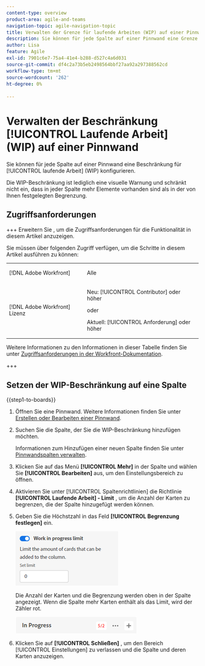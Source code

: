 ```yaml
---
content-type: overview
product-area: agile-and-teams
navigation-topic: agile-navigation-topic
title: Verwalten der Grenze für laufende Arbeiten (WIP) auf einer Pinnwand
description: Sie können für jede Spalte auf einer Pinnwand eine Grenze für laufende Arbeit (Work In Progress, WIP) konfigurieren.
author: Lisa
feature: Agile
exl-id: 7901c6e7-75a4-41e4-b288-d527c4a6d031
source-git-commit: df4c2a73b5eb2498564bbf27aa92a297388562cd
workflow-type: tm+mt
source-wordcount: '262'
ht-degree: 0%

---
```


# Verwalten der Beschränkung [!UICONTROL Laufende Arbeit] (WIP) auf einer Pinnwand

Sie können für jede Spalte auf einer Pinnwand eine Beschränkung für [!UICONTROL laufende Arbeit] (WIP) konfigurieren.

Die WIP-Beschränkung ist lediglich eine visuelle Warnung und schränkt nicht ein, dass in jeder Spalte mehr Elemente vorhanden sind als in der von Ihnen festgelegten Begrenzung.

## Zugriffsanforderungen

+++ Erweitern Sie , um die Zugriffsanforderungen für die Funktionalität in diesem Artikel anzuzeigen.

Sie müssen über folgenden Zugriff verfügen, um die Schritte in diesem Artikel ausführen zu können:

<table style="table-layout:auto"> 
 <col> 
 <col> 
 <tbody> 
  <tr> 
   <td role="rowheader">[!DNL Adobe Workfront]</td> 
   <td> <p>Alle</p> </td> 
  </tr> 
  <tr> 
   <td role="rowheader">[!DNL Adobe Workfront] Lizenz</td> 
   <td> 
   <p>Neu: [!UICONTROL Contributor] oder höher</p> 
   <p>oder</p>
   <p>Aktuell: [!UICONTROL Anforderung] oder höher</p>
   </td> 
  </tr> 
 </tbody> 
</table>

Weitere Informationen zu den Informationen in dieser Tabelle finden Sie unter [Zugriffsanforderungen in der Workfront-Dokumentation](/help/quicksilver/administration-and-setup/add-users/access-levels-and-object-permissions/access-level-requirements-in-documentation.md).

+++

## Setzen der WIP-Beschränkung auf eine Spalte

{{step1-to-boards}}

1. Öffnen Sie eine Pinnwand. Weitere Informationen finden Sie unter [Erstellen oder Bearbeiten einer Pinnwand](../../agile/get-started-with-boards/create-edit-board.md).
1. Suchen Sie die Spalte, der Sie die WIP-Beschränkung hinzufügen möchten.

   Informationen zum Hinzufügen einer neuen Spalte finden Sie unter [Pinnwandspalten verwalten](/help/quicksilver/agile/get-started-with-boards/manage-board-columns.md).

1. Klicken Sie auf das Menü **[!UICONTROL Mehr]** in der Spalte und wählen Sie **[!UICONTROL Bearbeiten]** aus, um den Einstellungsbereich zu öffnen.
1. Aktivieren Sie unter [!UICONTROL Spaltenrichtlinien] die Richtlinie **[!UICONTROL Laufende Arbeit] - Limit** , um die Anzahl der Karten zu begrenzen, die der Spalte hinzugefügt werden können.
1. Geben Sie die Höchstzahl in das Feld **[!UICONTROL Begrenzung festlegen]** ein.

   ![WIP-Limit für Spalte](assets/boards-wip-limit-in-column.png)

   Die Anzahl der Karten und die Begrenzung werden oben in der Spalte angezeigt. Wenn die Spalte mehr Karten enthält als das Limit, wird der Zähler rot.

   ![WIP-Grenzwert-Zähler](assets/boards-wip-limit-counter.png)

1. Klicken Sie auf **[!UICONTROL Schließen]** , um den Bereich [!UICONTROL Einstellungen] zu verlassen und die Spalte und deren Karten anzuzeigen.

